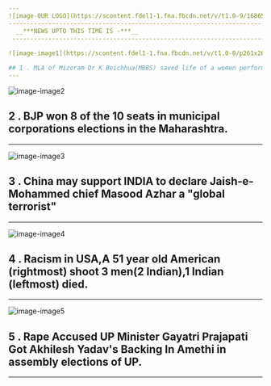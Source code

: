 ```yaml
---
![image-OUR LOGO](https://scontent.fdel1-1.fna.fbcdn.net/v/t1.0-9/16865192_1745927269053822_3962354428263171828_n.jpg?oh=be7ccd0c2b1cc6410539d29e524d7028&oe=5933F837)
-----------------------------------------------------------------------------------------------------------------------------------------
  __***NEWS UPTO THIS TIME IS -***__
 ---------------------------------------------------------------------------------------------------------------------------------------
 
![image-image1](https://scontent.fdel1-1.fna.fbcdn.net/v/t1.0-0/p261x260/16938699_1920913244790837_6801040572494713571_n.png?oh=cd1db0fb8b5333b34e0d42397a3938ee&oe=59358714)

## 1 . MLA of Mizoram Dr K Beichhua(MBBS) saved life of a women performing an emergency operation in absence of Doctor in Mizoram.
---
```

![image-image2](https://scontent.fdel1-1.fna.fbcdn.net/v/t1.0-0/s480x480/16939156_1920908528124642_7224775879378060652_n.png?oh=92281cae27845a7e980a1415a6e9d0fc&oe=593AD7DB)

## 2 . BJP won 8 of the 10 seats in municipal corporations elections in the Maharashtra.
---
![image-image3](https://scontent.fdel1-1.fna.fbcdn.net/v/t1.0-0/s480x480/16938597_1920895151459313_5401396372241501148_n.png?oh=a5709c58095a392fcf79d5d8eee55f10&oe=59432A4E)

## 3 . China may support INDIA to declare Jaish-e-Mohammed chief Masood Azhar a "global terrorist"
---
![image-image4](https://scontent.fdel1-1.fna.fbcdn.net/v/t1.0-9/16996514_1920892444792917_6106978794115987945_n.png?oh=0618e3b0417aaa49117ed2bbdb06c208&oe=592B65DB)

## 4 . Racism in USA,A 51 year old American (rightmost) shoot 3 men(2 Indian),1 Indian (leftmost) died.
---
![image-image5](https://scontent.fdel1-1.fna.fbcdn.net/v/t1.0-9/16938906_1920919418123553_3340048309143687766_n.png?oh=b7284a4245f157ad90c99262297bd668&oe=5940E82B)

## 5 . Rape Accused UP Minister Gayatri Prajapati Got Akhilesh Yadav's Backing In Amethi in assembly elections of UP.
---
